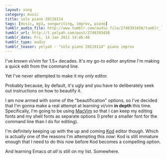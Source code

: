 ```yaml
---
layout: song
category: music
title: solo piano 20110114
tags: [music, mp3, songwriting, improv, piano]
tumblr_audio_file: http://www.tumblr.com/audio_file/2748393458/tumblr_lf15pyn7C71qzo4ep
tumblr_url: http://t.yelyah.com/post/2748393458
tumblr_date: Fri, 14 Jan 2011 14:46:46
tumblr_type: audio
tumblr_teaser: yelyah - "solo piano 20110114" piano improv
---
```

I've known vi/vim for 1.5+ decades. It's my go-to editor anytime I'm making a quick edit from the command line.

Yet I've never attempted to make it my *only* editor.

Probably because, by default, it's ugly and you have to deliberately seek out instructions on how to beautify it.

I am now armed with some of the "beautification" options, so I've decided that I'm gonna make a real attempt at learning vi/vim **in depth** this time. Specifically, I'm going to be using [MacVim](http://code.google.com/p/macvim/) so that I can keep my editing fonts and my shell fonts as separate options (I prefer a smaller font for the command line than I do for editing).

I'm definitely keeping up with the up and coming [Kod](http://kodapp.com/) editor though. Which is actually one of the reasons I'm attempting this *now*: Kod is still immature enough that I need to do this now before Kod becomes a compelling option.

And learning Emacs *at all* is still on my list. Somewhere.
